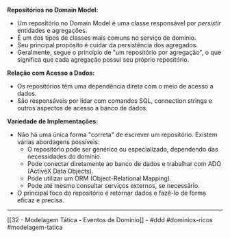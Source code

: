**Repositórios no Domain Model:**

- Um repositório no Domain Model é uma classe responsável por _persistir_ entidades e agregações.
- É um dos tipos de classes mais comuns no serviço de domínio.
- Seu principal propósito é cuidar da persistência dos agregados.
- Geralmente, segue o princípio de "um repositório por agregação", o que significa que cada agregação possui seu próprio repositório.

**Relação com Acesso a Dados:**

- Os repositórios têm uma dependência direta com o meio de acesso a dados.
- São responsáveis por lidar com comandos SQL, connection strings e outros aspectos de acesso a banco de dados.

**Variedade de Implementações:**

- Não há uma única forma "correta" de escrever um repositório. Existem várias abordagens possíveis:
    - O repositório pode ser genérico ou especializado, dependendo das necessidades do domínio.
    - Pode conectar diretamente ao banco de dados e trabalhar com ADO (ActiveX Data Objects).
    - Pode utilizar um ORM (Object-Relational Mapping).
    - Pode até mesmo consultar serviços externos, se necessário.
- O principal foco do repositório é retornar dados e fazê-lo de forma eficaz e precisa.

---
[[32 - Modelagem Tática - Eventos de Domínio]] - #ddd #domínios-ricos #modelagem-tatica 